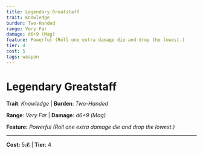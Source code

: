 ```yaml
---
title: Legendary Greatstaff
trait: Knowledge
burden: Two-Handed
range: Very Far
damage: d6+9 (Mag)
feature: Powerful (Roll one extra damage die and drop the lowest.)
tier: 4
cost: 5
tags: weapon
---
```

# Legendary Greatstaff

**Trait**: _Knowledge_ | **Burden**: _Two-Handed_

**Range**: _Very Far_ | **Damage**: _d6+9 (Mag)_

**Feature:** _Powerful (Roll one extra damage die and drop the lowest.)_

___
**Cost:** 5💰 | **Tier**: 4
